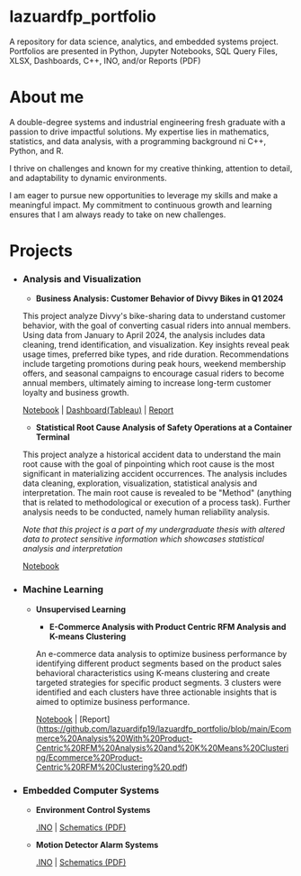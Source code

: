 # lazuardfp_portfolio
 A repository for data science, analytics, and embedded systems project. Portfolios are presented in Python, Jupyter Notebooks, SQL Query Files, XLSX, Dashboards, C++, INO, and/or Reports (PDF)

# About me
A double-degree systems and industrial engineering fresh graduate with a passion to drive impactful solutions. My expertise lies in mathematics, statistics, and data analysis, with a programming background ni C++, Python, and R.

I thrive on challenges and known for my creative thinking, attention to detail, and adaptability to dynamic environments.

I am eager to pursue new opportunities to leverage my skills and make a meaningful impact. My commitment to continuous growth and learning ensures that I am always ready to take on new challenges.


# Projects
-   ### **Analysis and Visualization**
    - **Business Analysis: Customer Behavior of Divvy Bikes in Q1 2024**
    
    This project analyze Divvy's bike-sharing data to understand customer behavior, with the goal of converting casual riders into annual members. Using data from January to April 2024, the analysis includes data cleaning, trend identification, and visualization. Key insights reveal peak usage times, preferred bike types, and ride duration. Recommendations include targeting promotions during peak hours, weekend membership offers, and seasonal campaigns to encourage casual riders to become annual members, ultimately aiming to increase long-term customer loyalty and business growth.

    [Notebook](https://github.com/lazuardifp19/lazuardfp_portfolio/blob/main/Analysis%20of%20Customer%20Behavior%20at%20Divvy%20Bikes/divvy-biketrip-analysis-2024.ipynb) | [Dashboard(Tableau)](https://public.tableau.com/app/profile/lazuardi.fauzan.primaputra/viz/CustomerBehaviorReportQ1DivvyBikes/MainDashboard?publish=yes) | [Report](https://github.com/lazuardifp19/lazuardfp_portfolio/blob/main/Analysis%20of%20Customer%20Behavior%20at%20Divvy%20Bikes/Customer%20Behavior%20Q1%202024%20Report.pdf)

    - **Statistical Root Cause Analysis of Safety Operations at a Container Terminal**
    
    This project analyze a historical accident data to understand the main root cause with the goal of pinpointing which root cause is the most significant in materializing accident occurrences. The analysis includes data cleaning, exploration, visualization, statistical analysis and interpretation. The main root cause is revealed to be "Method" (anything that is related to methodological or execution of a process task). Further analysis needs to be conducted, namely human reliability analysis.
    
    *Note that this project is a part of my undergraduate thesis with altered data to protect sensitive information which showcases statistical analysis and interpretation*

    [Notebook](https://github.com/lazuardifp19/lazuardfp_portfolio/blob/main/Statistical%20Root%20Cause%20Analysis%20in%20Safety%20Operations%20at%20a%20Container%20Terminal/root-cause-analysis-accident-container-terminal.ipynb)

- ### **Machine Learning**
    - **Unsupervised Learning**
        - **E-Commerce Analysis with Product Centric RFM Analysis and K-means Clustering**

        An e-commerce data analysis to optimize business performance by identifying different product segments based on the product sales behavioral characteristics using K-means clustering and create targeted strategies for specific product segments. 3 clusters were identified and each clusters have three actionable insights that is aimed to optimize business performance.

        [Notebook](https://github.com/lazuardifp19/lazuardfp_portfolio/blob/main/Ecommerce%20Analysis%20With%20Product-Centric%20RFM%20Analysis%20and%20K%20Means%20Clustering/ecommerce-analysis-with-product-centric-rfm-analysis-and-k-means-clustering.ipynb) | [Report] (https://github.com/lazuardifp19/lazuardfp_portfolio/blob/main/Ecommerce%20Analysis%20With%20Product-Centric%20RFM%20Analysis%20and%20K%20Means%20Clustering/Ecommerce%20Product-Centric%20RFM%20Clustering%20.pdf)

- ### **Embedded Computer Systems**
    - **Environment Control Systems**
    
        [.INO](https://github.com/lazuardifp19/lazuardfp_portfolio/blob/main/Environment%20Control%20System/ECS_Code/ECS_Code.ino) | [Schematics (PDF)](https://github.com/lazuardifp19/lazuardfp_portfolio/blob/main/Environment%20Control%20System/ECS_Schematics.pdf)

    - **Motion Detector Alarm Systems**
    
        [.INO](https://github.com/lazuardifp19/lazuardfp_portfolio/blob/main/Motion%20Detector%20Alarm/MDA_Code/MDA_Code.ino) | [Schematics (PDF)](https://github.com/lazuardifp19/lazuardfp_portfolio/blob/main/Motion%20Detector%20Alarm/MDA_Schematics.pdf)
